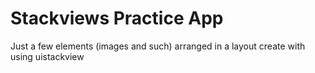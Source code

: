 # Stackviews Practice App

Just a few elements (images and such) arranged in a layout create with using uistackview
